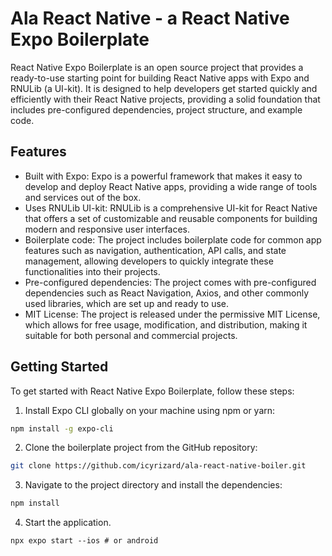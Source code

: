 # Ala React Native - a React Native Expo Boilerplate

React Native Expo Boilerplate is an open source project that provides a ready-to-use starting point for building
React Native apps with Expo and RNULib (a UI-kit). It is designed to help developers get started quickly and efficiently
with their React Native projects, providing a solid foundation that includes pre-configured dependencies, project structure, and example code.

## Features

- Built with Expo: Expo is a powerful framework that makes it easy to develop and deploy React Native apps, providing a wide range of tools and services out of the box.
- Uses RNULib UI-kit: RNULib is a comprehensive UI-kit for React Native that offers a set of customizable and reusable components for building modern and responsive user interfaces.
- Boilerplate code: The project includes boilerplate code for common app features such as navigation, authentication, API calls, and state management, allowing developers to quickly integrate these functionalities into their projects.
- Pre-configured dependencies: The project comes with pre-configured dependencies such as React Navigation, Axios, and other commonly used libraries, which are set up and ready to use.
- MIT License: The project is released under the permissive MIT License, which allows for free usage, modification, and distribution, making it suitable for both personal and commercial projects.

## Getting Started

To get started with React Native Expo Boilerplate, follow these steps:

1. Install Expo CLI globally on your machine using npm or yarn:
```sh
npm install -g expo-cli
```

2. Clone the boilerplate project from the GitHub repository:
~~~sh
git clone https://github.com/icyrizard/ala-react-native-boiler.git
~~~

3. Navigate to the project directory and install the dependencies:
~~~sh
npm install
~~~

4. Start the application.
~~~
npx expo start --ios # or android
~~~
